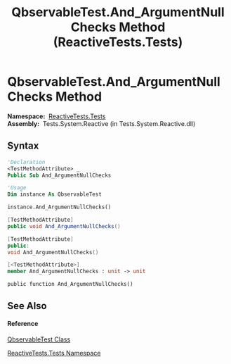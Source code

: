 ﻿---
title: QbservableTest.And_ArgumentNullChecks Method  (ReactiveTests.Tests)
TOCTitle: And_ArgumentNullChecks Method
ms:assetid: M:ReactiveTests.Tests.QbservableTest.And_ArgumentNullChecks
ms:mtpsurl: https://msdn.microsoft.com/en-us/library/reactivetests.tests.qbservabletest.and_argumentnullchecks(v=VS.103)
ms:contentKeyID: 36619331
ms.date: 06/28/2011
mtps_version: v=VS.103
f1_keywords:
- ReactiveTests.Tests.QbservableTest.And_ArgumentNullChecks
dev_langs:
- CSharp
- JScript
- VB
- FSharp
- c++
---

# QbservableTest.And\_ArgumentNullChecks Method

**Namespace:**  [ReactiveTests.Tests](hh289046\(v=vs.103\).md)  
**Assembly:**  Tests.System.Reactive (in Tests.System.Reactive.dll)

## Syntax

``` vb
'Declaration
<TestMethodAttribute> _
Public Sub And_ArgumentNullChecks
```

``` vb
'Usage
Dim instance As QbservableTest

instance.And_ArgumentNullChecks()
```

``` csharp
[TestMethodAttribute]
public void And_ArgumentNullChecks()
```

``` c++
[TestMethodAttribute]
public:
void And_ArgumentNullChecks()
```

``` fsharp
[<TestMethodAttribute>]
member And_ArgumentNullChecks : unit -> unit 
```

``` jscript
public function And_ArgumentNullChecks()
```

## See Also

#### Reference

[QbservableTest Class](hh315250\(v=vs.103\).md)

[ReactiveTests.Tests Namespace](hh289046\(v=vs.103\).md)

